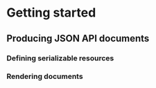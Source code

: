 # Getting started

## Producing JSON API documents

### Defining serializable resources

### Rendering documents

